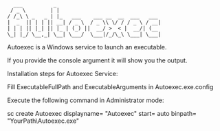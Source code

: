 
```
  ___          _                                  
 / _ \        | |                                 
/ /_\ \ _   _ | |_   ___    ___ __  __  ___   ___ 
|  _  || | | || __| / _ \  / _ \\ \/ / / _ \ / __|
| | | || |_| || |_ | (_) ||  __/ >  < |  __/| (__ 
\_| |_/ \__,_| \__| \___/  \___|/_/\_\ \___| \___|
 ```                                                 

Autoexec is a Windows service to launch an executable.

If you provide the console argument it will show you the output.

Installation steps for Autoexec Service:

Fill ExecutableFullPath and ExecutableArguments in Autoexec.exe.config

Execute the following command in Administrator mode:

sc create Autoexec displayname= "Autoexec" start= auto binpath= "YourPath\Autoexec.exe"
